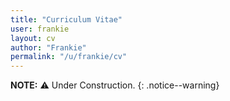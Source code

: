 ```yaml
---
title: "Curriculum Vitae"
user: frankie
layout: cv
author: "Frankie"
permalink: "/u/frankie/cv"
---
```


**NOTE:** :warning: Under Construction.
{: .notice--warning}
